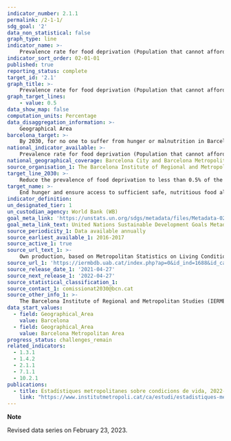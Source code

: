 ```yaml
---
indicator_number: 2.1.1
permalink: /2-1-1/
sdg_goal: '2'
data_non_statistical: false
graph_type: line
indicator_name: >-
    Prevalence rate for food deprivation (Population that cannot afford a meal containing animal protein once every two days or the nutritional equivalent in vegetable protein)
indicator_sort_order: 02-01-01
published: true
reporting_status: complete
target_id: '2.1'
graph_title: >-
    Prevalence rate for food deprivation (Population that cannot afford a meal containing animal protein once every two days or the nutritional equivalent in vegetable protein)
graph_target_lines:
    - value: 0.5
data_show_map: false
computation_units: Percentage
data_disaggregation_information: >-
    Geographical Area
barcelona_target: >-
    By 2030, for no one to suffer from hunger or malnutrition in Barcelona
national_indicator_available: >-
    Prevalence rate for food deprivation (Population that cannot afford a meal containing animal protein once every two days or the nutritional equivalent in vegetable protein)
national_geographical_coverage: Barcelona City and Barcelona Metropolitan Area 
source_organisation_1: The Barcelona Institute of Regional and Metropolitan Studies (IERMB)
target_line_2030: >-
    Reduce the prevalence of food deprivation to less than 0.5% of the population
target_name: >-
    End hunger and ensure access to sufficient safe, nutritious food all year round for everyone, especially people who are poor and in vulnerable situations, including infants
indicator_definition:
un_designated_tier: 1
un_custodian_agency: World Bank (WB)
goal_meta_link: 'https://unstats.un.org/sdgs/metadata/files/Metadata-02-01-01.pdf'
goal_meta_link_text: United Nations Sustainable Development Goals Metadata (pdf 894kB)
source_periodicity_1: Data available annually
source_earliest_available_1: 2016-2017
source_active_1: true
source_url_text_1: >-
    Own production, based on Metropolitan Statistics on Living Conditions 
source_url_1: 'https://iermbdb.uab.cat/index.php?ap=0&id_ind=1688&id_cat=244'
source_release_date_1: '2021-04-27'
source_next_release_1: '2022-04-27'
source_statistical_classification_1: 
source_contact_1: comissionat2030@bcn.cat
source_other_info_1: >-
    The Barcelona Institute of Regional and Metropolitan Studies (IERMB)
data_start_values:
  - field: Geographical_Area
    value: Barcelona
  - field: Geographical_Area  
    value: Barcelona Metropolitan Area
progress_status: challenges_remain
related_indicators: 
  - 1.3.1
  - 1.4.2
  - 2.1.1
  - 7.1.1
  - 10.2.1
publications:
  - title: Estadístiques metropolitanes sobre condicions de vida, 2022-2023. Resultats sintètics
    link: "https://www.institutmetropoli.cat/ca/estudi/estadistiques-metropolitanes-sobre-condicions-vida-2022-2023/"
---
```

**Note**

Revised data series on February 23, 2023.
